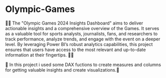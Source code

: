 # Olympic-Games

🤾‍♀️ The "Olympic Games 2024 Insights Dashboard" aims to deliver actionable insights and a comprehensive overview of the Games. It serves as a valuable tool for sports analysts, journalists, fans, and researchers to track performance, analyze trends, and engage with the event on a deeper level. By leveraging Power BI’s robust analytics capabilities, this project ensures that users have access to the most relevant and up-to-date information at their fingertips. 🤾‍♀️

🚀 In this project i used some DAX fuctions to create measures and columns for getting valuable insights and create visualizations.🚀



